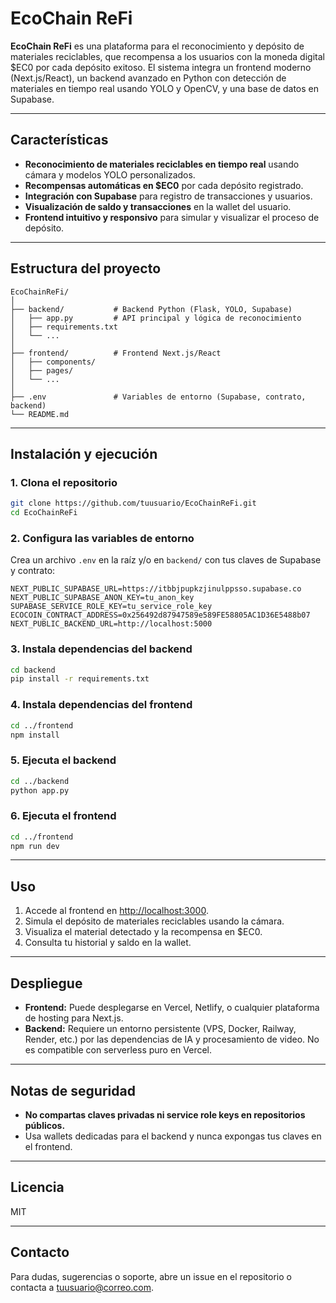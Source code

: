 # EcoChain ReFi

**EcoChain ReFi** es una plataforma para el reconocimiento y depósito de materiales reciclables, que recompensa a los usuarios con la moneda digital $EC0 por cada depósito exitoso. El sistema integra un frontend moderno (Next.js/React), un backend avanzado en Python con detección de materiales en tiempo real usando YOLO y OpenCV, y una base de datos en Supabase.

---

## Características

- **Reconocimiento de materiales reciclables en tiempo real** usando cámara y modelos YOLO personalizados.
- **Recompensas automáticas en $EC0** por cada depósito registrado.
- **Integración con Supabase** para registro de transacciones y usuarios.
- **Visualización de saldo y transacciones** en la wallet del usuario.
- **Frontend intuitivo y responsivo** para simular y visualizar el proceso de depósito.

---

## Estructura del proyecto

```
EcoChainReFi/
│
├── backend/           # Backend Python (Flask, YOLO, Supabase)
│   ├── app.py         # API principal y lógica de reconocimiento
│   ├── requirements.txt
│   └── ...            
│
├── frontend/          # Frontend Next.js/React
│   ├── components/
│   ├── pages/
│   └── ...
│
├── .env               # Variables de entorno (Supabase, contrato, backend)
└── README.md
```

---

## Instalación y ejecución

### 1. Clona el repositorio

```bash
git clone https://github.com/tuusuario/EcoChainReFi.git
cd EcoChainReFi
```

### 2. Configura las variables de entorno

Crea un archivo `.env` en la raíz y/o en `backend/` con tus claves de Supabase y contrato:

```env
NEXT_PUBLIC_SUPABASE_URL=https://itbbjpupkzjinulppsso.supabase.co
NEXT_PUBLIC_SUPABASE_ANON_KEY=tu_anon_key
SUPABASE_SERVICE_ROLE_KEY=tu_service_role_key
ECOCOIN_CONTRACT_ADDRESS=0x256492d87947589e589FE58805AC1D36E5488b07
NEXT_PUBLIC_BACKEND_URL=http://localhost:5000
```

### 3. Instala dependencias del backend

```bash
cd backend
pip install -r requirements.txt
```

### 4. Instala dependencias del frontend

```bash
cd ../frontend
npm install
```

### 5. Ejecuta el backend

```bash
cd ../backend
python app.py
```

### 6. Ejecuta el frontend

```bash
cd ../frontend
npm run dev
```

---

## Uso

1. Accede al frontend en [http://localhost:3000](http://localhost:3000).
2. Simula el depósito de materiales reciclables usando la cámara.
3. Visualiza el material detectado y la recompensa en $EC0.
4. Consulta tu historial y saldo en la wallet.

---

## Despliegue

- **Frontend:** Puede desplegarse en Vercel, Netlify, o cualquier plataforma de hosting para Next.js.
- **Backend:** Requiere un entorno persistente (VPS, Docker, Railway, Render, etc.) por las dependencias de IA y procesamiento de video. No es compatible con serverless puro en Vercel.

---

## Notas de seguridad

- **No compartas claves privadas ni service role keys en repositorios públicos.**
- Usa wallets dedicadas para el backend y nunca expongas tus claves en el frontend.

---

## Licencia

MIT

---

## Contacto

Para dudas, sugerencias o soporte, abre un issue en el repositorio o contacta a [tuusuario@correo.com](mailto:tuusuario@correo.com).